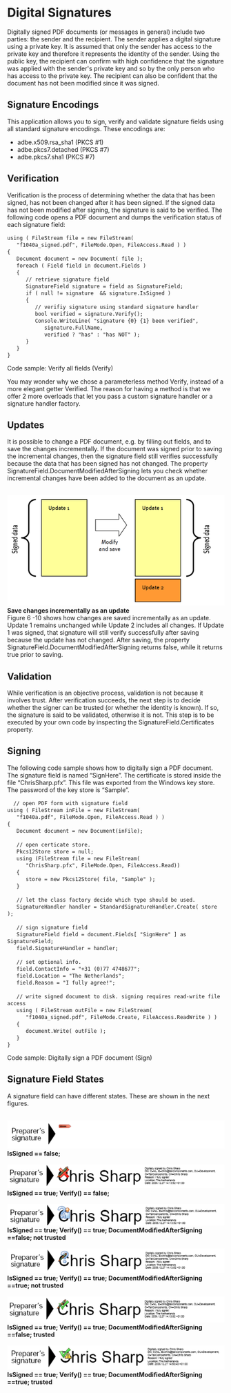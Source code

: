 # Digital Signatures

Digitally signed PDF documents (or messages in general) include two parties: the sender and the recipient. The sender applies a digital signature using a private key. It is assumed that only the sender has access to the private key and therefore it represents the identity of the sender. Using the public key, the recipient can confirm with high confidence that the signature was applied with the sender's private key and so by the only person who has access to the private key. The recipient can also be confident that the document has not been modified since it was signed.



## Signature Encodings

This application allows you to sign, verify and validate signature fields using all standard signature encodings. These encodings are:
&nbsp;<ul><li>
adbe.x509.rsa_sha1 (PKCS #1)</li><li>
adbe.pkcs7.detached (PKCS #7)</li><li>
adbe.pkcs7.sha1 (PKCS #7)</li></ul>

## Verification

Verification is the process of determining whether the data that has been signed, has not been changed after it has been signed. If the signed data has not been modified after signing, the signature is said to be verified. The following code opens a PDF document and dumps the verification status of each signature field:


```
using ( FileStream file = new FileStream(
   "f1040a_signed.pdf", FileMode.Open, FileAccess.Read ) )
{
   Document document = new Document( file );
   foreach ( Field field in document.Fields )
   {
      // retrieve signature field
      SignatureField signature = field as SignatureField;
      if ( null != signature  && signature.IsSigned )
      {
         // verifiy signature using standard signature handler
         bool verified = signature.Verify();
         Console.WriteLine( "signature {0} {1} been verified",
            signature.FullName,
            verified ? "has" : "has NOT" );
      }
   }
}
```

Code sample: Verify all fields (Verify)


You may wonder why we chose a parameterless method Verify, instead of a more elegant getter Verified. The reason for having a method is that we offer 2 more overloads that let you pass a custom signature handler or a signature handler factory.



## Updates

It is possible to change a PDF document, e.g. by filling out fields, and to save the changes incrementally. If the document was signed prior to saving the incremental changes, then the signature field still verifies successfully because the data that has been signed has not changed. The property SignatureField.DocumentModifiedAfterSigning lets you check whether incremental changes have been added to the document as an update.

<br /><img alt="save-changes-incrementally-as-an-update" src="media/save-changes-incrementally-as-an-update.png" /><br />
**Save changes incrementally as an update**
<br />
Figure 6 -10 shows how changes are saved incrementally as an update. Update 1 remains unchanged while Update 2 includes all changes. If Update 1 was signed, that signature will still verify successfully after saving because the update has not changed. After saving, the property SignatureField.DocumentModifiedAfterSigning returns false, while it returns true prior to saving.



## Validation

While verification is an objective process, validation is not because it involves trust. After verification succeeds, the next step is to decide whether the signer can be trusted (or whether the identity is known). If so, the signature is said to be validated, otherwise it is not. This step is to be executed by your own code by inspecting the SignatureField.Certificates property.



## Signing

The following code sample shows how to digitally sign a PDF document. The signature field is named “SignHere”. The certificate is stored inside the file “ChrisSharp.pfx”. This file was exported from the Windows key store. The password of the key store is “Sample”.


```
  // open PDF form with signature field      
using ( FileStream inFile = new FileStream( 
   "f1040a.pdf", FileMode.Open, FileAccess.Read ) )
{
   Document document = new Document(inFile);

   // open certicate store.
   Pkcs12Store store = null;
   using (FileStream file = new FileStream( 
      "ChrisSharp.pfx", FileMode.Open, FileAccess.Read))
   {
      store = new Pkcs12Store( file, "Sample" );
   }

   // let the class factory decide which type should be used.
   SignatureHandler handler = StandardSignatureHandler.Create( store );

   // sign signature field
   SignatureField field = document.Fields[ "SignHere" ] as SignatureField;
   field.SignatureHandler = handler;

   // set optional info.
   field.ContactInfo = "+31 (0)77 4748677";
   field.Location = "The Netherlands";
   field.Reason = "I fully agree!";

   // write signed document to disk. signing requires read-write file access
   using ( FileStream outFile = new FileStream( 
      "f1040a_signed.pdf", FileMode.Create, FileAccess.ReadWrite ) )
   {
      document.Write( outFile );
   }
}
```

Code sample: Digitally sign a PDF document (Sign)



## Signature Field States

A signature field can have different states. These are shown in the next figures.

<br /><img alt="Is Signed==false" src="media/IsSigned-false.png" /><br />
**IsSigned == false;**
<br /><br /><img alt="Is Signed==true-Verify()==false" src="media/IsSigned-true-Verify-false.png" /><br />
**IsSigned == true; Verify() == false;**
<br /><br /><img alt="Is Signed==true-Verify()==true-Document Modified After Signing==false-not trusted" src="media/IsSigned-true-Verify-true-DocumentModifiedAfterSigning-false-not-trusted.png" /><br />
**IsSigned == true; Verify() == true; DocumentModifiedAfterSigning ==false; not trusted**
<br /><br /><img alt="Is Signed==true-Verify()==true-Document Modified After Signing==true-not-trusted" src="media/IsSigned-true-Verify-true-DocumentModifiedAfterSigning-true-not-trusted.png" /><br />
**IsSigned == true; Verify() == true; DocumentModifiedAfterSigning ==true; not trusted**
<br /><br /><img alt="Is Signed==true-Verify()==true-Document Modified After Signing==false-trusted" src="media/IsSigned-true-Verify-true-DocumentModifiedAfterSigning-false-trusted.png" /><br />
**IsSigned == true; Verify() == true; DocumentModifiedAfterSigning ==false; trusted**
<br /><br /><img alt="Is Signed==true-Verify()==true-Document Modified After Signing==true-trusted" src="media/IsSigned-true-Verify-true-DocumentModifiedAfterSigning-true-trusted.png" /><br />
**IsSigned == true; Verify() == true; DocumentModifiedAfterSigning ==true; trusted**
<br />